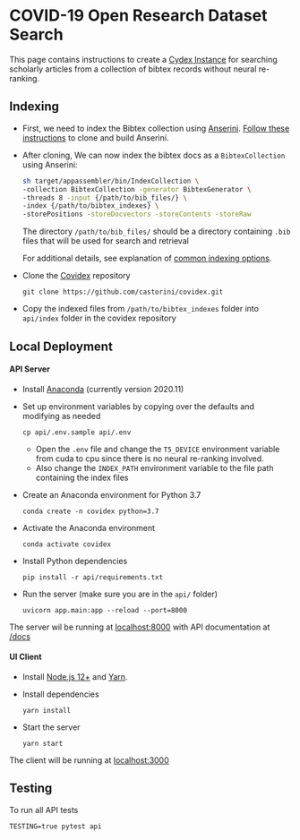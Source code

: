 # COVID-19 Open Research Dataset Search

This page contains instructions to create a [Cydex Instance](http://cydex.ai) for searching scholarly articles from a collection of bibtex records without neural re-ranking.

## Indexing 

- First, we need to index the Bibtex collection using [Anserini](https://github.com/castorini/anserini). [Follow these instructions](https://github.com/castorini/anserini#getting-started) to clone and build Anserini.


- After cloning, We can now index the bibtex docs as a `BibtexCollection` using Anserini:

    ```bash
    sh target/appassembler/bin/IndexCollection \
    -collection BibtexCollection -generator BibtexGenerator \
    -threads 8 -input {/path/to/bib_files/} \
    -index {/path/to/bibtex_indexes} \
    -storePositions -storeDocvectors -storeContents -storeRaw
    ```

  The directory `/path/to/bib_files/` should be a directory containing `.bib` files that will be used for search and retrieval
  
  For additional details, see explanation of [common indexing options](common-indexing-options.md).


- Clone the [Covidex](https://github.com/castorini/covidex) repository
  ```
  git clone https://github.com/castorini/covidex.git
  ``` 

- Copy the indexed files from `/path/to/bibtex_indexes` folder into `api/index` folder in the covidex repository

## Local Deployment

#### API Server


- Install [Anaconda](https://docs.anaconda.com/anaconda/install) (currently version 2020.11)

- Set up environment variables by copying over the defaults and modifying as needed
    ```
    cp api/.env.sample api/.env
    ```
  - Open the `.env` file and change the `T5_DEVICE` environment variable from cuda to cpu since there is no neural re-ranking involved.
  - Also change the `INDEX_PATH` environment variable to the file path containing the index files

- Create an Anaconda environment for Python 3.7
    ```
    conda create -n covidex python=3.7
    ```

- Activate the Anaconda environment
    ```
    conda activate covidex
    ```

- Install Python dependencies
    ```
    pip install -r api/requirements.txt
    ```

- Run the server (make sure you are in the `api/` folder)
    ```
    uvicorn app.main:app --reload --port=8000
    ```

The server wil be running at [localhost:8000](http://localhost:8000) with API documentation at [/docs](http://localhost:8000/docs)


#### UI Client

- Install  [Node.js 12+](https://nodejs.org/en/download/) and [Yarn](https://classic.yarnpkg.com/en/docs/install/).

- Install dependencies
    ```
    yarn install
    ```

- Start the server
    ```
    yarn start
    ```

The client will be running at [localhost:3000](http://localhost:3000)




## Testing

To run all API tests
```
TESTING=true pytest api
```
